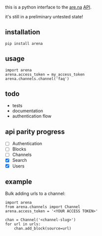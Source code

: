 this is a python interface to the [are.na](https://www.are.na/) [API](https://dev.are.na/documentation).

it's still in a preliminary untested state!

## installation

    pip install arena


## usage

    import arena
    arena.access_token = my_access_token
    arena.channels.channel('faq')

## todo

- tests
- documentation
- authentication flow

## api parity progress

- [ ] Authentication
- [ ] Blocks
- [ ] Channels
- [x] Search
- [x] Users

## example

Bulk adding urls to a channel:

```
import arena
from arena.channels import Channel
arena.access_token = '<YOUR ACCESS TOKEN>'

chan = Channel('<channel-slug>')
for url in urls:
    chan.add_block(source=url)
```
